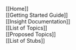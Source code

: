 [[Home]]  
[[Getting Started Guide]]  
[[Insight Documentation]]  
[[List of Topics]]  
[[Proposed Topics]]  
[[List of Stubs]]  